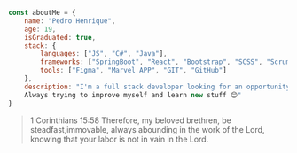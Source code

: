```javascript
const aboutMe = {
    name: "Pedro Henrique",
    age: 19,
    isGraduated: true,
    stack: {
        languages: ["JS", "C#", "Java"],
        frameworks: ["SpringBoot", "React", "Bootstrap", "SCSS", "Scrum", "Kanban", "Swagger"],
        tools: ["Figma", "Marvel APP", "GIT", "GitHub"]
    },
    description: "I'm a full stack developer looking for an opportunity to contribute on workflows.
    Always trying to improve myself and learn new stuff 😊"
}
```


> 1 Corinthians 15:58 Therefore, my beloved brethren, be steadfast,immovable, always abounding in the work of the Lord, knowing that your labor is not in vain in the Lord.

